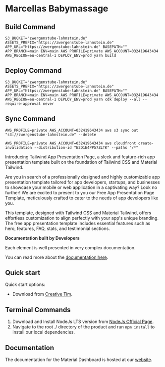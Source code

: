 # Marcellas Babymassage

## Build Command

```
S3_BUCKET="zwergenstube-lahnstein.de" ASSETS_PREFIX="https://zwergenstube-lahnstein.de" APP_URL="https://zwergenstube-lahnstein.de" BASEPATH="" APP_BRANCH=main ENV=main AWS_PROFILE=private AWS_ACCOUNT=032419643434 AWS_REGION=eu-central-1 DEPLOY_ENV=prod yarn build
```

## Deploy Command

```
S3_BUCKET="zwergenstube-lahnstein.de" ASSETS_PREFIX="https://zwergenstube-lahnstein.de" APP_URL="https://zwergenstube-lahnstein.de" BASEPATH="" APP_BRANCH=main ENV=main AWS_PROFILE=private AWS_ACCOUNT=032419643434 AWS_REGION=eu-central-1 DEPLOY_ENV=prod yarn cdk deploy --all --require-approval never
```

## Sync Command

```
AWS_PROFILE=private AWS_ACCOUNT=032419643434 aws s3 sync out "s3://zwergenstube-lahnstein.de" --delete

AWS_PROFILE=private AWS_ACCOUNT=032419643434 aws cloudfront create-invalidation --distribution-id "E2D1E4PP57ZLTK" --paths "/*"
```

Introducing Tailwind App Presentation Page, a sleek and feature-rich app presentation template built on the foundation of Tailwind CSS and Material Tailwind.

Are you in search of a professionally designed and highly customizable app presentation template tailored for app developers, startups, and businesses to showcase your mobile or web application in a captivating way? Look no further! We are excited to present to you our Free App Presentation Page Template, meticulously crafted to cater to the needs of app developers like you.

This template, designed with Tailwind CSS and Material Tailwind, offers effortless customization to align perfectly with your app's unique branding. The free app presentation template includes essential features such as hero, features, FAQ, stats, and testimonial sections.

**Documentation built by Developers**

Each element is well presented in very complex documentation.

You can read more about the [documentation here](https://www.material-tailwind.com/docs/react/installation).


## Quick start

Quick start options:

- Download from [Creative Tim](https://www.creative-tim.com/product/nextjs-tailwind-app-presentation-page?ref=readme-ntapp).

## Terminal Commands

1. Download and Install NodeJs LTS version from [NodeJs Official Page](https://nodejs.org/en/download/).
2. Navigate to the root ./ directory of the product and run `npm install` to install our local dependencies.

## Documentation

The documentation for the Material Dashboard is hosted at our [website](https://www.material-tailwind.com/docs/react/installation?ref=readme-ntapp).


